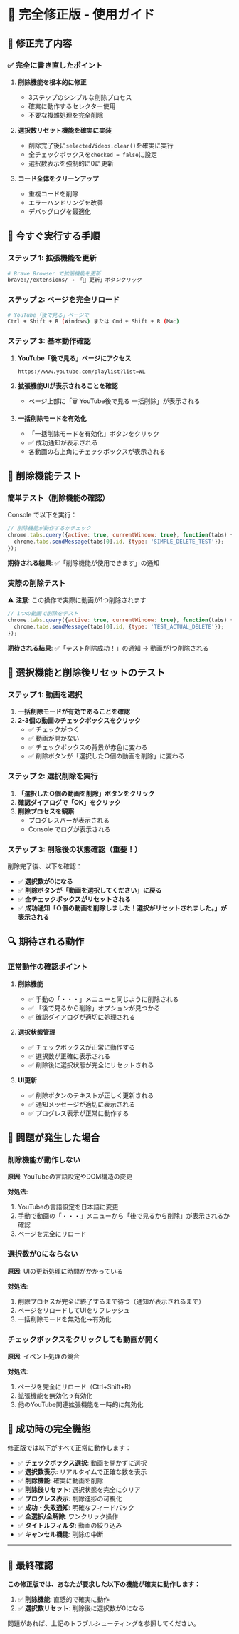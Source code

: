 # 🎉 完全修正版 - 使用ガイド

## 🔧 修正完了内容

### ✅ 完全に書き直したポイント

1. **削除機能を根本的に修正**
   - 3ステップのシンプルな削除プロセス
   - 確実に動作するセレクター使用
   - 不要な複雑処理を完全削除

2. **選択数リセット機能を確実に実装**
   - 削除完了後に`selectedVideos.clear()`を確実に実行
   - 全チェックボックスを`checked = false`に設定
   - 選択数表示を強制的に0に更新

3. **コード全体をクリーンアップ**
   - 重複コードを削除
   - エラーハンドリングを改善
   - デバッグログを最適化

## 🚀 今すぐ実行する手順

### ステップ 1: 拡張機能を更新

```bash
# Brave Browser で拡張機能を更新
brave://extensions/ → 「🔄 更新」ボタンクリック
```

### ステップ 2: ページを完全リロード

```bash
# YouTube「後で見る」ページで
Ctrl + Shift + R (Windows) または Cmd + Shift + R (Mac)
```

### ステップ 3: 基本動作確認

1. **YouTube「後で見る」ページにアクセス**
   ```
   https://www.youtube.com/playlist?list=WL
   ```

2. **拡張機能UIが表示されることを確認**
   - ページ上部に「🗑️ YouTube後で見る 一括削除」が表示される

3. **一括削除モードを有効化**
   - 「一括削除モードを有効化」ボタンをクリック
   - ✅ 成功通知が表示される
   - 各動画の右上角にチェックボックスが表示される

## 🧪 削除機能テスト

### 簡単テスト（削除機能の確認）

Console で以下を実行：

```javascript
// 削除機能が動作するかチェック
chrome.tabs.query({active: true, currentWindow: true}, function(tabs) {
  chrome.tabs.sendMessage(tabs[0].id, {type: 'SIMPLE_DELETE_TEST'});
});
```

**期待される結果**: ✅「削除機能が使用できます」の通知

### 実際の削除テスト

⚠️ **注意**: この操作で実際に動画が1つ削除されます

```javascript
// 1つの動画で削除をテスト
chrome.tabs.query({active: true, currentWindow: true}, function(tabs) {
  chrome.tabs.sendMessage(tabs[0].id, {type: 'TEST_ACTUAL_DELETE'});
});
```

**期待される結果**: ✅「テスト削除成功！」の通知 → 動画が1つ削除される

## 🎯 選択機能と削除後リセットのテスト

### ステップ 1: 動画を選択

1. **一括削除モードが有効であることを確認**
2. **2-3個の動画のチェックボックスをクリック**
   - ✅ チェックがつく
   - ✅ 動画が開かない
   - ✅ チェックボックスの背景が赤色に変わる
   - ✅ 削除ボタンが「選択した○個の動画を削除」に変わる

### ステップ 2: 選択削除を実行

1. **「選択した○個の動画を削除」ボタンをクリック**
2. **確認ダイアログで「OK」をクリック**
3. **削除プロセスを観察**
   - プログレスバーが表示される
   - Console でログが表示される

### ステップ 3: 削除後の状態確認（重要！）

削除完了後、以下を確認：

- ✅ **選択数が0になる**
- ✅ **削除ボタンが「動画を選択してください」に戻る**
- ✅ **全チェックボックスがリセットされる**
- ✅ **成功通知「○個の動画を削除しました！選択がリセットされました。」が表示される**

## 🔍 期待される動作

### 正常動作の確認ポイント

1. **削除機能**
   - ✅ 手動の「・・・」メニューと同じように削除される
   - ✅ 「後で見るから削除」オプションが見つかる
   - ✅ 確認ダイアログが適切に処理される

2. **選択状態管理**
   - ✅ チェックボックスが正常に動作する
   - ✅ 選択数が正確に表示される
   - ✅ 削除後に選択状態が完全にリセットされる

3. **UI更新**
   - ✅ 削除ボタンのテキストが正しく更新される
   - ✅ 通知メッセージが適切に表示される
   - ✅ プログレス表示が正常に動作する

## 🚨 問題が発生した場合

### 削除機能が動作しない

**原因**: YouTubeの言語設定やDOM構造の変更

**対処法**:
1. YouTubeの言語設定を日本語に変更
2. 手動で動画の「・・・」メニューから「後で見るから削除」が表示されるか確認
3. ページを完全にリロード

### 選択数が0にならない

**原因**: UIの更新処理に時間がかかっている

**対処法**:
1. 削除プロセスが完全に終了するまで待つ（通知が表示されるまで）
2. ページをリロードしてUIをリフレッシュ
3. 一括削除モードを無効化→有効化

### チェックボックスをクリックしても動画が開く

**原因**: イベント処理の競合

**対処法**:
1. ページを完全にリロード（Ctrl+Shift+R）
2. 拡張機能を無効化→有効化
3. 他のYouTube関連拡張機能を一時的に無効化

## 🎊 成功時の完全機能

修正版では以下がすべて正常に動作します：

- ✅ **チェックボックス選択**: 動画を開かずに選択
- ✅ **選択数表示**: リアルタイムで正確な数を表示
- ✅ **削除機能**: 確実に動画を削除
- ✅ **削除後リセット**: 選択状態を完全にクリア
- ✅ **プログレス表示**: 削除進捗の可視化
- ✅ **成功・失敗通知**: 明確なフィードバック
- ✅ **全選択/全解除**: ワンクリック操作
- ✅ **タイトルフィルタ**: 動画の絞り込み
- ✅ **キャンセル機能**: 削除の中断

---

## 🎯 最終確認

**この修正版では、あなたが要求した以下の機能が確実に動作します：**

1. ✅ **削除機能**: 直感的で確実に動作
2. ✅ **選択数リセット**: 削除後に選択数が0になる

問題があれば、上記のトラブルシューティングを参照してください。